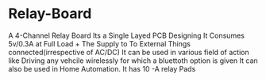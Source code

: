 # Relay-Board
A 4-Channel Relay Board
Its a Single Layed PCB Designing 
It Consumes 5v/0.3A at Full Load + The Supply to To External Things connected(irrespective of AC/DC)
It can be used in various field of action like Driving any vehcile wirelessly for which a bluettoth option is given
It can also be used in Home Automation.
It has 10 -A relay Pads
